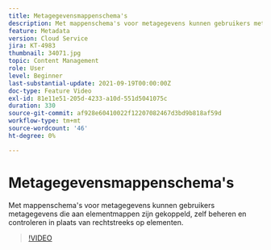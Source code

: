 ```yaml
---
title: Metagegevensmappenschema's
description: Met mappenschema's voor metagegevens kunnen gebruikers metagegevens die aan elementmappen zijn gekoppeld, zelf beheren en controleren in plaats van rechtstreeks op elementen.
feature: Metadata
version: Cloud Service
jira: KT-4983
thumbnail: 34071.jpg
topic: Content Management
role: User
level: Beginner
last-substantial-update: 2021-09-19T00:00:00Z
doc-type: Feature Video
exl-id: 81e11e51-205d-4233-a10d-551d5041075c
duration: 330
source-git-commit: af928e60410022f12207082467d3bd9b818af59d
workflow-type: tm+mt
source-wordcount: '46'
ht-degree: 0%

---
```


# Metagegevensmappenschema&#39;s

Met mappenschema&#39;s voor metagegevens kunnen gebruikers metagegevens die aan elementmappen zijn gekoppeld, zelf beheren en controleren in plaats van rechtstreeks op elementen.

>[!VIDEO](https://video.tv.adobe.com/v/34071?quality=12&learn=on)
